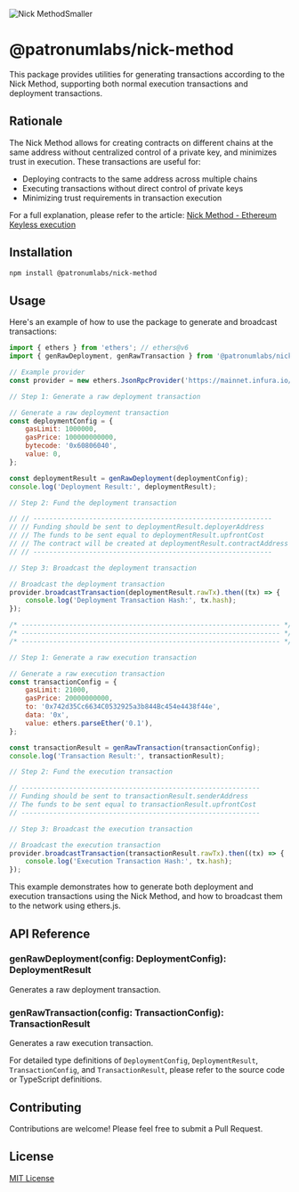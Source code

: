 ![Nick MethodSmaller](https://github.com/Patronum-Labs/nick-method/assets/86341666/8b392eea-74aa-4c73-95fe-fb355bc04d57)

# @patronumlabs/nick-method

This package provides utilities for generating transactions according to the Nick Method, supporting both normal execution transactions and deployment transactions.

## Rationale

The Nick Method allows for creating contracts on different chains at the same address without centralized control of a private key, and minimizes trust in execution. These transactions are useful for:

-   Deploying contracts to the same address across multiple chains
-   Executing transactions without direct control of private keys
-   Minimizing trust requirements in transaction execution

For a full explanation, please refer to the article: [Nick Method - Ethereum Keyless execution](https://yamenmerhi.medium.com/nicks-method-ethereum-keyless-execution-168a6659479c)

## Installation

```bash
npm install @patronumlabs/nick-method
```

## Usage

Here's an example of how to use the package to generate and broadcast transactions:

```javascript
import { ethers } from 'ethers'; // ethers@v6
import { genRawDeployment, genRawTransaction } from '@patronumlabs/nick-method';

// Example provider
const provider = new ethers.JsonRpcProvider('https://mainnet.infura.io/v3/YOUR-PROJECT-ID');

// Step 1: Generate a raw deployment transaction

// Generate a raw deployment transaction
const deploymentConfig = {
    gasLimit: 1000000,
    gasPrice: 100000000000,
    bytecode: '0x60806040',
    value: 0,
};

const deploymentResult = genRawDeployment(deploymentConfig);
console.log('Deployment Result:', deploymentResult);

// Step 2: Fund the deployment transaction

// // ------------------------------------------------------------
// // Funding should be sent to deploymentResult.deployerAddress
// // The funds to be sent equal to deploymentResult.upfrontCost
// // The contract will be created at deploymentResult.contractAddress
// // ------------------------------------------------------------

// Step 3: Broadcast the deployment transaction

// Broadcast the deployment transaction
provider.broadcastTransaction(deploymentResult.rawTx).then((tx) => {
    console.log('Deployment Transaction Hash:', tx.hash);
});

/* ----------------------------------------------------------------- */
/* ----------------------------------------------------------------- */
/* ----------------------------------------------------------------- */

// Step 1: Generate a raw execution transaction

// Generate a raw execution transaction
const transactionConfig = {
    gasLimit: 21000,
    gasPrice: 20000000000,
    to: '0x742d35Cc6634C0532925a3b844Bc454e4438f44e',
    data: '0x',
    value: ethers.parseEther('0.1'),
};

const transactionResult = genRawTransaction(transactionConfig);
console.log('Transaction Result:', transactionResult);

// Step 2: Fund the execution transaction

// ------------------------------------------------------------
// Funding should be sent to transactionResult.senderAddress
// The funds to be sent equal to transactionResult.upfrontCost
// ------------------------------------------------------------

// Step 3: Broadcast the execution transaction

// Broadcast the execution transaction
provider.broadcastTransaction(transactionResult.rawTx).then((tx) => {
    console.log('Execution Transaction Hash:', tx.hash);
});
```

This example demonstrates how to generate both deployment and execution transactions using the Nick Method, and how to broadcast them to the network using ethers.js.

## API Reference

### genRawDeployment(config: DeploymentConfig): DeploymentResult

Generates a raw deployment transaction.

### genRawTransaction(config: TransactionConfig): TransactionResult

Generates a raw execution transaction.

For detailed type definitions of `DeploymentConfig`, `DeploymentResult`, `TransactionConfig`, and `TransactionResult`, please refer to the source code or TypeScript definitions.

## Contributing

Contributions are welcome! Please feel free to submit a Pull Request.

## License

[MIT License](LICENSE)
